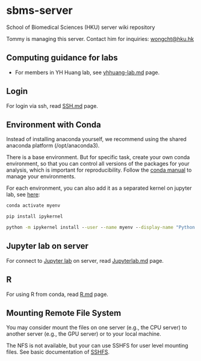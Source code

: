 # sbms-server
School of Biomedical Sciences (HKU) server wiki repository

Tommy is managing this server. Contact him for inquiries: wongcht@hku.hk

## Computing guidance for labs
* For members in YH Huang lab, see [yhhuang-lab.md](yhhuang-lab.md) page.

## Login

For login via ssh, read [SSH.md](./SSH.md) page.

## Environment with Conda 

Instead of installing anaconda yourself, we recommend using the shared anaconda 
platform (/opt/anaconda3). 

There is a base environment. But for specific task, create your own conda 
environment, so that you can control all versions of the packages for your 
analysis, which is important for reproducibility.
Follow the [conda manual](https://docs.conda.io/projects/conda/en/latest/user-guide/tasks/manage-environments.html) to manage your environments.

For each environment, you can also add it as a separated kernel on jupyter lab, see [here](https://ipython.readthedocs.io/en/stable/install/kernel_install.html):

```bat
conda activate myenv

pip install ipykernel

python -m ipykernel install --user --name myenv --display-name "Python (myenv)"
```

## Jupyter lab on server
For connect to [Jupyter lab](https://jupyterlab.readthedocs.io) on server, 
read [Jupyterlab.md](./Jupyterlab.md) page.

## R
For using R from conda, read [R.md](./R.md) page.


## Mounting Remote File System
You may consider mount the files on one server (e.g., the CPU server) to another server (e.g., the GPU server) or to your local machine. 

The NFS is not available, but your can use SSHFS for user level mounting files. See basic documentation of [SSHFS](https://wiki.archlinux.org/index.php/SSHFS).
